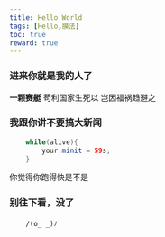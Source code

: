 ```yaml
---
title: Hello World
tags: [Hello,膜法]
toc: true
reward: true
---
```

### 进来你就是我的人了

 <b>一颗赛艇</b>
 苟利国家生死以
 岂因福祸趋避之
<!-- more -->
### 我跟你讲不要搞大新闻

``` java
    while(alive){
        your.minit = 59s;
    }
```

你觉得你跑得快是不是

### 别往下看，没了

``` code
    /(o_ _)ﾉ
```
